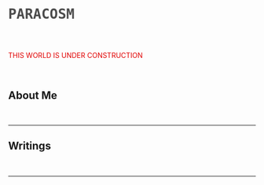 <html>
  <head>
    <h1 style="font-family:monospace;"><p style="color:#4C4C4C">PARACOSM</p></h1>
    <br>
 
  </head>
  <body>
   <p style="color:#E10000">THIS WORLD IS UNDER CONSTRUCTION </p>  <br> 
  <h2> About Me </h2> <br>
  <hr>
    <h2> Writings </h2>
   <br>
    <hr>
  </body>
  </html>
